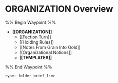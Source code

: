 # ORGANIZATION Overview
%% Begin Waypoint %%
- **[[ORGANIZATION]]**
	- [[Faction Turn]]
	- [[Holding Rules]]
	- [[Notes From Grain Into Gold]]
	- [[Organizational Notions]]
	- **[[TEMPLATES]]**

%% End Waypoint %%

```ccard
type: folder_brief_live
```
 
